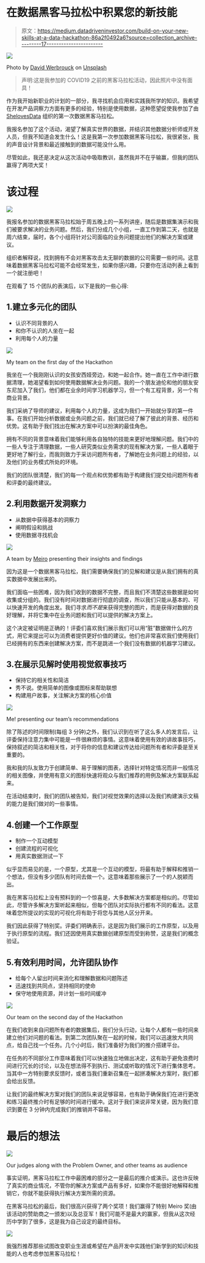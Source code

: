 # 在数据黑客马拉松中积累您的新技能

> 原文：<https://medium.datadriveninvestor.com/build-on-your-new-skills-at-a-data-hackathon-86a2f0492a6?source=collection_archive---------17----------------------->

![](img/53320943c1caab8a0c9a4f56fba0dad7.png)

Photo by [David Werbrouck](https://unsplash.com/@bigkids?utm_source=medium&utm_medium=referral) on [Unsplash](https://unsplash.com?utm_source=medium&utm_medium=referral)

> 声明:这是我参加的 COVID19 之前的黑客马拉松活动，因此照片中没有面具！

作为我开始新职业的计划的一部分，我寻找机会应用和实践我所学的知识。我希望在开发产品洞察力方面有更多的经验，特别是使用数据，这种愿望促使我参加了由 [ShelovesData](https://shelovesdata.com/) 组织的第一次数据黑客马拉松。

我报名参加了这个活动，渴望了解真实世界的数据，并结识其他数据分析师或开发人员，但我不知道会发生什么！这是我第一次参加数据黑客马拉松，我很紧张，我的声音设计背景和最近接触到的数据可能没什么用。

尽管如此，我还是决定从这次活动中吸取教训，虽然我并不在乎输赢，但我的团队赢得了两项大奖！

# 该过程

![](img/53dd6c6e3d1a7295d5141e1b0b277bdb.png)

我报名参加的数据黑客马拉松始于周五晚上的一系列讲座，随后是数据集演示和我们被要求解决的业务问题。然后，我们分成几个小组，一直工作到第二天，也就是周六结束，届时，各个小组将针对公司面临的业务问题提出他们的解决方案或建议。

组织者解释说，找到拥有不会对黑客攻击太无聊的数据的公司需要一些时间。这意味着数据黑客马拉松可能不会经常发生，如果你感兴趣，只要你在活动列表上看到一个就注册吧！

在观看了 15 个团队的表演后，以下是我的一些心得:

## 1.建立多元化的团队

*   认识不同背景的人
*   和你不认识的人坐在一起
*   利用每个人的力量

![](img/58b218a0bfc8259a8dc7104c2dcd6c3e.png)

My team on the first day of the Hackathon

我坐在一个我刚刚认识的女孩安西娅旁边，和她一起合作。她一直在工作中进行数据清理，她渴望看到如何使用数据解决业务问题。我的一个朋友迪伦和他的朋友安东尼加入了我们，他们都在业余时间学习机器学习，但一个有工程背景，另一个有商业背景。

我们采纳了导师的建议，利用每个人的力量，这成为我们一开始就分享的第一件事。在我们开始分析数据或业务问题之前，我们就已经了解了彼此的背景、经历和优势。这有助于我们找出在解决方案中可以扮演的最佳角色。

拥有不同的背景意味着我们能够利用各自独特的技能来更好地理解问题。我们中的一些人专注于清理数据，一些人研究类似业务需求的现有解决方案，一些人着眼于更好地了解行业，而我则致力于采访问题所有者，了解她在业务问题上的经验，以及他们的业务模式所处的环境。

我们的团队很清楚，我们的每一个观点和优势都有助于构建我们提交给问题所有者和评委的最终建议。

## 2.利用数据开发洞察力

*   从数据中获得基本的洞察力
*   阐明假设和挑战
*   使用数据寻找机会

![](img/53240bc81ec471771e72cbeda63df906.png)

A team by [Meiro](https://meiro.io/) presenting their insights and findings

因为这是一个数据黑客马拉松，我们需要确保我们的见解和建议是从我们拥有的真实数据中发展出来的。

我们面临一些困难，因为我们收到的数据不完整，而且我们不清楚这些数据是如何收集或分组的。我们没有时间对数据进行彻底的调查，所以我们只能从基本的、可以快速开发的角度出发。我们寻求*而不是*来获得完整的图片，而是获得对数据的良好理解，并将它集中在业务问题和我们可以提供的解决方案上。

这个决定被证明是正确的！评委们喜欢我们展示我们可以用“脏”数据做什么的方式，用它来提出可以为消费者提供更好价值的建议。他们也非常喜欢我们使用我们已经拥有的东西来创建解决方案，而不是跳进一个我们没有数据的机器学习建议。

## 3.在展示见解时使用视觉叙事技巧

*   保持它的相关性和简洁
*   秀不说。使用简单的图像或图标来帮助联想
*   构建用户故事，关注解决方案的核心价值

![](img/f980f8a6596bec5b402b80b97f9c0154.png)

Me! presenting our team’s recommendations

除了陈述的时间限制(每组 3 分钟)之外，我们认识到在听了这么多人的发言后，让评委保持注意力集中可能是一件很麻烦的事情。这意味着使用有效的讲故事技巧，保持叙述的简洁和相关性，对于将你的信息和建议传达给问题所有者和评委是至关重要的。

我和我的队友致力于创建简单、易于理解的图表，选择针对特定情况而非一般情况的相关图像，并使用有意义的图标快速将观众与我们推荐的用例及解决方案联系起来。

在活动结束时，我们的团队被告知，我们对视觉效果的选择以及我们构建演示文稿的能力是我们做对的一些事情。

## 4.创建一个工作原型

*   制作一个互动模型
*   创建流程的可视化
*   用真实数据测试一下

似乎显而易见的是，一个原型，尤其是一个互动的模型，将最有助于解释和推销一个想法，但没有多少团队有时间去做一个。这意味着那些展示了一个的人脱颖而出。

我在黑客马拉松上没有预料到的一个惊喜是，大多数解决方案都是相似的。尽管如此，尽管许多解决方案听起来相似，但每个团队对实际执行都有不同的看法。这意味着您所提议的实现的可视化将有助于将您与其他人区分开来。

我们因此获得了特别奖。评委们明确表示，这是因为我们展示的工作原型，以及用于执行原型的流程。我们还因使用真实数据创建原型而受到称赞，这是我们的概念验证。

## 5.有效利用时间，允许团队协作

*   给每个人留出时间来消化和理解数据和问题陈述
*   迅速找到共同点，坚持相同的使命
*   保守地使用资源，并计划一些时间缓冲

![](img/55dd079837abeff70ae355b4f82d00b8.png)

Our team on the second day of the Hackathon

在我们收到来自问题所有者的数据集后，我们分头行动，让每个人都有一些时间来建立他们对问题的看法。到第二次团队聚在一起的时候，我们可以迅速放大共同点，给自己找一个任务。几个小时后，我们准备好为我们的推介搭建平台。

在任务的不同部分工作意味着我们可以快速独立地做出决定，这有助于避免浪费时间进行冗长的讨论，以及在想法得不到执行、测试或听取的情况下进行集体思考。当其中一方特别要求反馈时，或者当我们重新召集在一起拼凑解决方案时，我们都会给出反馈。

让我们的最终解决方案对我们的团队来说足够容易，也有助于确保我们在进行更改和练习最终推介时有足够的时间进行缓冲。这对于我们来说非常关键，因为我们意识到要在 3 分钟内完成我们的推销并不容易。

# 最后的想法

![](img/488af1a807cb9778c584b0b9bf128921.png)

Our judges along with the Problem Owner, and other teams as audience

事实证明，黑客马拉松工作中最困难的部分之一是最后的推介或演示。这也许反映了真实的商业情况，不管你的解决方案或产品有多好，如果你不能很好地解释和推销它，你就不能获得执行解决方案所需的资源。

在黑客马拉松的最后，我们很高兴获得了两个奖项！我们赢得了特别 Meiro 奖(由该活动的赞助商之一颁发)以及总亚军！我们可能不是最大的赢家，但我从这次经历中学到了很多，这是我为自己设定的最终目标。

![](img/0211c2f699a72b91c4a4cac36d8a2eeb.png)

我强烈推荐那些试图改变职业生涯或希望在产品开发中实践他们新学到的知识和技能的人也考虑参加黑客马拉松！